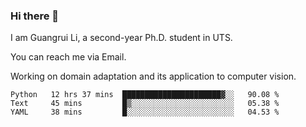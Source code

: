 ### Hi there 👋

<!--
**Solacex/Solacex** is a ✨ _special_ ✨ repository because its `README.md` (this file) appears on your GitHub profile.

Here are some ideas to get you started:

- 🔭 I’m currently working on ...
- 🌱 I’m currently learning ...
- 👯 I’m looking to collaborate on ...
- 🤔 I’m looking for help with ...
- 💬 Ask me about ...
- 📫 How to reach me: ...
- 😄 Pronouns: ...
- ⚡ Fun fact: ...
-->
I am Guangrui Li, a second-year Ph.D. student in UTS.

You can reach me via Email.

Working on domain adaptation and its application to computer vision. 
<!--START_SECTION:waka-->
```text
Python   12 hrs 37 mins  ██████████████████████▓░░   90.08 % 
Text     45 mins         █▒░░░░░░░░░░░░░░░░░░░░░░░   05.38 % 
YAML     38 mins         █░░░░░░░░░░░░░░░░░░░░░░░░   04.53 % 
```
<!--END_SECTION:waka-->
